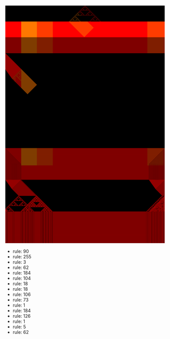 ![photo](./output.png) 
 * rule: 90
* rule: 255
* rule: 3
* rule: 62
* rule: 184
* rule: 104
* rule: 18
* rule: 18
* rule: 106
* rule: 73
* rule: 1
* rule: 184
* rule: 126
* rule: 1
* rule: 5
* rule: 62
